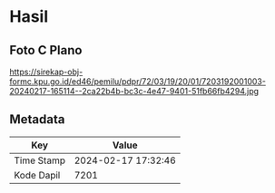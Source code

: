 # Hasil

## Foto C Plano

https://sirekap-obj-formc.kpu.go.id/ed46/pemilu/pdpr/72/03/19/20/01/7203192001003-20240217-165114--2ca22b4b-bc3c-4e47-9401-51fb66fb4294.jpg


## Metadata

| Key        | Value               |
| ---------- | ------------------- |
| Time Stamp | 2024-02-17 17:32:46 |
| Kode Dapil | 7201                |



